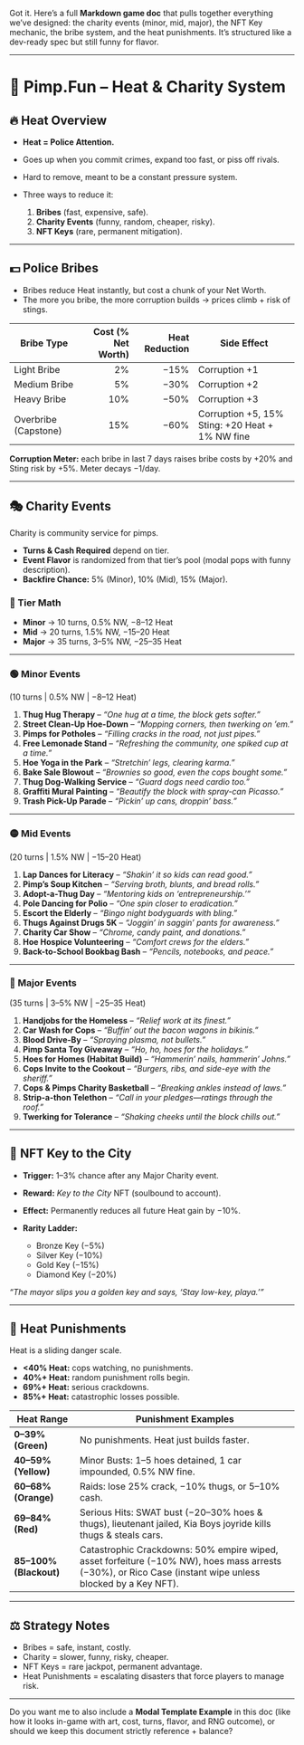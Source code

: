 Got it. Here’s a full **Markdown game doc** that pulls together everything we’ve designed: the charity events (minor, mid, major), the NFT Key mechanic, the bribe system, and the heat punishments. It’s structured like a dev-ready spec but still funny for flavor.

---

# 🎩 Pimp.Fun – Heat & Charity System

## 🔥 Heat Overview

* **Heat = Police Attention.**
* Goes up when you commit crimes, expand too fast, or piss off rivals.
* Hard to remove, meant to be a constant pressure system.
* Three ways to reduce it:

  1. **Bribes** (fast, expensive, safe).
  2. **Charity Events** (funny, random, cheaper, risky).
  3. **NFT Keys** (rare, permanent mitigation).

---

## 💵 Police Bribes

* Bribes reduce Heat instantly, but cost a chunk of your Net Worth.
* The more you bribe, the more corruption builds → prices climb + risk of stings.

| Bribe Type           | Cost (% Net Worth) | Heat Reduction | Side Effect                                     |
| -------------------- | -----------------: | -------------: | ----------------------------------------------- |
| Light Bribe          |                 2% |           −15% | Corruption +1                                   |
| Medium Bribe         |                 5% |           −30% | Corruption +2                                   |
| Heavy Bribe          |                10% |           −50% | Corruption +3                                   |
| Overbribe (Capstone) |                15% |           −60% | Corruption +5, 15% Sting: +20 Heat + 1% NW fine |

**Corruption Meter:** each bribe in last 7 days raises bribe costs by +20% and Sting risk by +5%. Meter decays −1/day.

---

## 🎭 Charity Events

Charity is community service for pimps.

* **Turns & Cash Required** depend on tier.
* **Event Flavor** is randomized from that tier’s pool (modal pops with funny description).
* **Backfire Chance:** 5% (Minor), 10% (Mid), 15% (Major).

### 🎲 Tier Math

* **Minor** → 10 turns, 0.5% NW, −8–12 Heat
* **Mid** → 20 turns, 1.5% NW, −15–20 Heat
* **Major** → 35 turns, 3–5% NW, −25–35 Heat

---

### 🟢 Minor Events

(10 turns | 0.5% NW | −8–12 Heat)

1. **Thug Hug Therapy** – *“One hug at a time, the block gets softer.”*
2. **Street Clean-Up Hoe-Down** – *“Mopping corners, then twerking on ’em.”*
3. **Pimps for Potholes** – *“Filling cracks in the road, not just pipes.”*
4. **Free Lemonade Stand** – *“Refreshing the community, one spiked cup at a time.”*
5. **Hoe Yoga in the Park** – *“Stretchin’ legs, clearing karma.”*
6. **Bake Sale Blowout** – *“Brownies so good, even the cops bought some.”*
7. **Thug Dog-Walking Service** – *“Guard dogs need cardio too.”*
8. **Graffiti Mural Painting** – *“Beautify the block with spray-can Picasso.”*
9. **Trash Pick-Up Parade** – *“Pickin’ up cans, droppin’ bass.”*

---

### 🟡 Mid Events

(20 turns | 1.5% NW | −15–20 Heat)

1. **Lap Dances for Literacy** – *“Shakin’ it so kids can read good.”*
2. **Pimp’s Soup Kitchen** – *“Serving broth, blunts, and bread rolls.”*
3. **Adopt-a-Thug Day** – *“Mentoring kids on ‘entrepreneurship.’”*
4. **Pole Dancing for Polio** – *“One spin closer to eradication.”*
5. **Escort the Elderly** – *“Bingo night bodyguards with bling.”*
6. **Thugs Against Drugs 5K** – *“Joggin’ in saggin’ pants for awareness.”*
7. **Charity Car Show** – *“Chrome, candy paint, and donations.”*
8. **Hoe Hospice Volunteering** – *“Comfort crews for the elders.”*
9. **Back-to-School Bookbag Bash** – *“Pencils, notebooks, and peace.”*

---

### 🔴 Major Events

(35 turns | 3–5% NW | −25–35 Heat)

1. **Handjobs for the Homeless** – *“Relief work at its finest.”*
2. **Car Wash for Cops** – *“Buffin’ out the bacon wagons in bikinis.”*
3. **Blood Drive-By** – *“Spraying plasma, not bullets.”*
4. **Pimp Santa Toy Giveaway** – *“Ho, ho, hoes for the holidays.”*
5. **Hoes for Homes (Habitat Build)** – *“Hammerin’ nails, hammerin’ Johns.”*
6. **Cops Invite to the Cookout** – *“Burgers, ribs, and side-eye with the sheriff.”*
7. **Cops & Pimps Charity Basketball** – *“Breaking ankles instead of laws.”*
8. **Strip-a-thon Telethon** – *“Call in your pledges—ratings through the roof.”*
9. **Twerking for Tolerance** – *“Shaking cheeks until the block chills out.”*

---

## 💎 NFT Key to the City

* **Trigger:** 1–3% chance after any Major Charity event.
* **Reward:** *Key to the City* NFT (soulbound to account).
* **Effect:** Permanently reduces all future Heat gain by −10%.
* **Rarity Ladder:**

  * Bronze Key (−5%)
  * Silver Key (−10%)
  * Gold Key (−15%)
  * Diamond Key (−20%)

*“The mayor slips you a golden key and says, ‘Stay low-key, playa.’”*

---

## 🚨 Heat Punishments

Heat is a sliding danger scale.

* **<40% Heat:** cops watching, no punishments.
* **40%+ Heat:** random punishment rolls begin.
* **69%+ Heat:** serious crackdowns.
* **85%+ Heat:** catastrophic losses possible.

| Heat Range             | Punishment Examples                                                                                                                                       |
| ---------------------- | --------------------------------------------------------------------------------------------------------------------------------------------------------- |
| **0–39% (Green)**      | No punishments. Heat just builds faster.                                                                                                                  |
| **40–59% (Yellow)**    | Minor Busts: 1–5 hoes detained, 1 car impounded, 0.5% NW fine.                                                                                            |
| **60–68% (Orange)**    | Raids: lose 25% crack, −10% thugs, or 5–10% cash.                                                                                                         |
| **69–84% (Red)**       | Serious Hits: SWAT bust (−20–30% hoes & thugs), lieutenant jailed, Kia Boys joyride kills thugs & steals cars.                                            |
| **85–100% (Blackout)** | Catastrophic Crackdowns: 50% empire wiped, asset forfeiture (−10% NW), hoes mass arrests (−30%), or Rico Case (instant wipe unless blocked by a Key NFT). |

---

## ⚖️ Strategy Notes

* Bribes = safe, instant, costly.
* Charity = slower, funny, risky, cheaper.
* NFT Keys = rare jackpot, permanent advantage.
* Heat Punishments = escalating disasters that force players to manage risk.

---

Do you want me to also include a **Modal Template Example** in this doc (like how it looks in-game with art, cost, turns, flavor, and RNG outcome), or should we keep this document strictly reference + balance?
